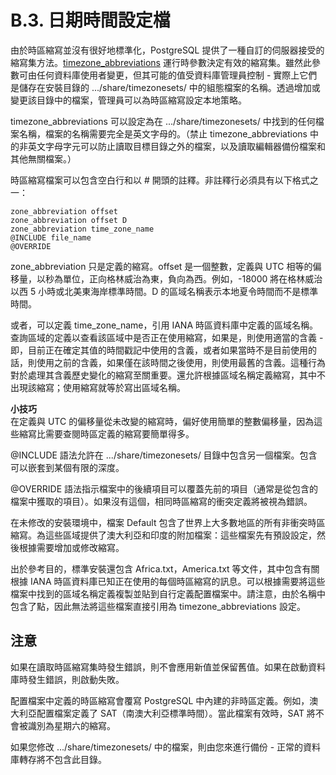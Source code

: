 # B.3. 日期時間設定檔

由於時區縮寫並沒有很好地標準化，PostgreSQL 提供了一種自訂的伺服器接受的縮寫集方法。[timezone\_abbreviations](../../server-administration/server-configuration/client-connection-defaults.md#timezone_abbreviations-string) 運行時參數決定有效的縮寫集。雖然此參數可由任何資料庫使用者變更，但其可能的值受資料庫管理員控制 - 實際上它們是儲存在安裝目錄的 .../share/timezonesets/ 中的組態檔案的名稱。透過增加或變更該目錄中的檔案，管理員可以為時區縮寫設定本地策略。

timezone\_abbreviations 可以設定為在 .../share/timezonesets/ 中找到的任何檔案名稱，檔案的名稱需要完全是英文字母的。（禁止 timezone\_abbreviations 中的非英文字母字元可以防止讀取目標目錄之外的檔案，以及讀取編輯器備份檔案和其他無關檔案。）

時區縮寫檔案可以包含空白行和以 \# 開頭的註釋。非註釋行必須具有以下格式之一：

```text
zone_abbreviation offset
zone_abbreviation offset D
zone_abbreviation time_zone_name
@INCLUDE file_name
@OVERRIDE
```

zone\_abbreviation 只是定義的縮寫。offset 是一個整數，定義與 UTC 相等的偏移量，以秒為單位，正向格林威治為東，負向為西。例如，-18000 將在格林威治以西 5 小時或北美東海岸標準時間。D 的區域名稱表示本地夏令時間而不是標準時間。

或者，可以定義 time\_zone\_name，引用 IANA 時區資料庫中定義的區域名稱。查詢區域的定義以查看該區域中是否正在使用縮寫，如果是，則使用適當的含義 - 即，目前正在確定其值的時間戳記中使用的含義，或者如果當時不是目前使用的話，則使用之前的含義，如果僅在該時間之後使用，則使用最舊的含義。這種行為對於處理其含義歷史變化的縮寫至關重要。還允許根據區域名稱定義縮寫，其中不出現該縮寫；使用縮寫就等於寫出區域名稱。

**小技巧**  
在定義與 UTC 的偏移量從未改變的縮寫時，偏好使用簡單的整數偏移量，因為這些縮寫比需要查閱時區定義的縮寫要簡單得多。

@INCLUDE 語法允許在 .../share/timezonesets/ 目錄中包含另一個檔案。包含可以嵌套到某個有限的深度。

@OVERRIDE 語法指示檔案中的後續項目可以覆蓋先前的項目（通常是從包含的檔案中獲取的項目）。如果沒有這個，相同時區縮寫的衝突定義將被視為錯誤。

在未修改的安裝環境中，檔案 Default 包含了世界上大多數地區的所有非衝突時區縮寫。為這些區域提供了澳大利亞和印度的附加檔案：這些檔案先有預設設定，然後根據需要增加或修改縮寫。

出於參考目的，標準安裝還包含 Africa.txt，America.txt 等文件，其中包含有關根據 IANA 時區資料庫已知正在使用的每個時區縮寫的訊息。可以根據需要將這些檔案中找到的區域名稱定義複製並貼到自行定義配置檔案中。請注意，由於名稱中包含了點，因此無法將這些檔案直接引用為 timezone\_abbreviations 設定。

## **注意**

如果在讀取時區縮寫集時發生錯誤，則不會應用新值並保留舊值。如果在啟動資料庫時發生錯誤，則啟動失敗。

配置檔案中定義的時區縮寫會覆寫 PostgreSQL 中內建的非時區定義。例如，澳大利亞配置檔案定義了 SAT（南澳大利亞標準時間）。當此檔案有效時，SAT 將不會被識別為星期六的縮寫。

如果您修改 .../share/timezonesets/ 中的檔案，則由您來進行備份 - 正常的資料庫轉存將不包含此目錄。

